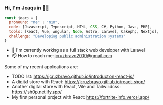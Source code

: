 ### Hi, I'm Joaquin 👨‍💻

```js
const joaco = {
  pronouns: "he" | "him",
  code: [Javascript, Typescript, HTML, CSS, C#, Python, Java, PHP],
  tools: [React, Vue, Angular, Node, Astro, Laravel, Cakephp, Nextjs],
  challenge: "Developing public administration systems"
}
```
- 🔭 I'm currently working as a full stack web developer with Laravel
- 📫 How to reach me: jcruzbravo2000@gmail.com

Some of my recent applications are:

- TODO list: https://jcruzbravo.github.io/introduction-react-js/
- A digital store with React: https://jcruzbravo.github.io/react-shop/
- Another digital store with React, Vite and Tailwindcss: https://jsh0p.netlify.app/
- My first personal project with React: https://fortnite-info.vercel.app/
